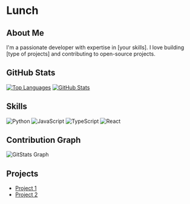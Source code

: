 # Lunch

## About Me
I'm a passionate developer with expertise in [your skills]. I love building [type of projects] and contributing to open-source projects.

## GitHub Stats
[![Top Languages](https://github-readme-stats.vercel.app/api/top-langs/?username=yourusername&layout=compact&theme=dark)](https://github.com/yourusername)
[![GitHub Stats](https://github-readme-stats.vercel.app/api?username=yourusername&show_icons=true&theme=dark)](https://github.com/yourusername)

## Skills
![Python](https://img.shields.io/badge/Python-3776AB?style=for-the-badge&logo=python&logoColor=white)
![JavaScript](https://img.shields.io/badge/JavaScript-F7DF1E?style=for-the-badge&logo=javascript&logoColor=black)
![TypeScript](https://img.shields.io/badge/TypeScript-3178C6?style=for-the-badge&logo=typescript&logoColor=white)
![React](https://img.shields.io/badge/React-61DAFB?style=for-the-badge&logo=react&logoColor=black)

## Contribution Graph
![GitStats Graph](https://gitstats.me/embed/yourusername)

## Projects
- [Project 1](link-to-project-1)
- [Project 2](link-to-project-2)
